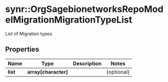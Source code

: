 # synr::OrgSagebionetworksRepoModelMigrationMigrationTypeList

List of Migration types.

## Properties
Name | Type | Description | Notes
------------ | ------------- | ------------- | -------------
**list** | **array[character]** |  | [optional] 


